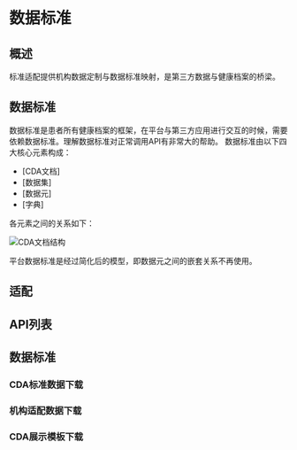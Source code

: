 数据标准
====================

概述
---------------------

标准适配提供机构数据定制与数据标准映射，是第三方数据与健康档案的桥梁。

数据标准
---------------------

数据标准是患者所有健康档案的框架，在平台与第三方应用进行交互的时候，需要依赖数据标准。理解数据标准对正常调用API有非常大的帮助。
数据标准由以下四大核心元素构成：

- [CDA文档]
- [数据集]
- [数据元]
- [字典]

各元素之间的关系如下：

![CDA文档结构](../images/CDA文档结构.png)

平台数据标准是经过简化后的模型，即数据元之间的嵌套关系不再使用。

适配
---------------------

API列表
---------------------

## 数据标准

### CDA标准数据下载

### 机构适配数据下载

### CDA展示模板下载
